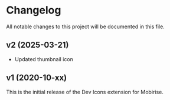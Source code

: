 # Changelog

All notable changes to this project will be documented in this file.

## v2 (2025-03-21)

- Updated thumbnail icon

## v1 (2020-10-xx)

This is the initial release of the Dev Icons extension for Mobirise.